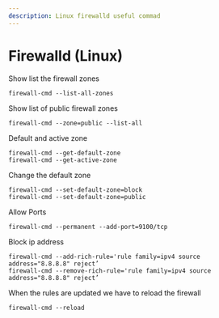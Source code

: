 ```yaml
---
description: Linux firewalld useful commad
---
```


# Firewalld (Linux)

Show list the firewall zones

```
firewall-cmd --list-all-zones
```

Show list of public firewall zones

```
firewall-cmd --zone=public --list-all
```

Default and active zone

```
firewall-cmd --get-default-zone
firewall-cmd --get-active-zone
```

Change the default zone

```
firewall-cmd --set-default-zone=block
firewall-cmd --set-default-zone=public
```

Allow Ports

```
firewall-cmd --permanent --add-port=9100/tcp
```

Block ip address

```
firewall-cmd --add-rich-rule='rule family=ipv4 source address="8.8.8.8" reject’
firewall-cmd --remove-rich-rule='rule family=ipv4 source address="8.8.8.8" reject’
```

When the rules are updated we have to reload the firewall&#x20;

```
firewall-cmd --reload
```
